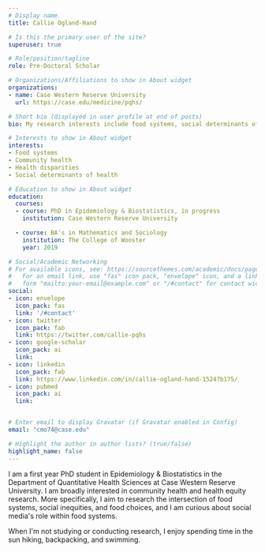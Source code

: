 ```yaml
---
# Display name
title: Callie Ogland-Hand

# Is this the primary user of the site?
superuser: true

# Role/position/tagline
role: Pre-Doctoral Scholar

# Organizations/Affiliations to show in About widget
organizations:
- name: Case Western Reserve University
  url: https://case.edu/medicine/pqhs/

# Short bio (displayed in user profile at end of posts)
bio: My research interests include food systems, social determinants of health, and the obesity epidemic.

# Interests to show in About widget
interests:
- Food systems
- Community health
- Health disparities
- Social determinants of health

# Education to show in About widget
education:
  courses:
  - course: PhD in Epidemiology & Biostatistics, in progress
    institution: Case Western Reserve University

  - course: BA's in Mathematics and Sociology
    institution: The College of Wooster
    year: 2019

# Social/Academic Networking
# For available icons, see: https://sourcethemes.com/academic/docs/page-builder/#icons
#   For an email link, use "fas" icon pack, "envelope" icon, and a link in the
#   form "mailto:your-email@example.com" or "/#contact" for contact widget.
social:
- icon: envelope
  icon_pack: fas
  link: '/#contact'
- icon: twitter
  icon_pack: fab
  link: https://twitter.com/callie-pqhs
- icon: google-scholar 
  icon_pack: ai
  link: 
- icon: linkedin
  icon_pack: fab
  link: https://www.linkedin.com/in/callie-ogland-hand-15247b175/
- icon: pubmed
  icon_pack: ai
  link: 


# Enter email to display Gravatar (if Gravatar enabled in Config)
email: "cmo74@case.edu"

# Highlight the author in author lists? (true/false)
highlight_name: false
---
```


I am a first year PhD student in Epidemiology & Biostatistics in the Department of Quantitative Health Sciences at Case Western Reserve University. I am broadly interested in community health and health equity research. More specifically, I aim to research the intersection of food systems, social inequities, and food choices, and I am curious about social media's role within food systems.

When I'm not studying or conducting research, I enjoy spending time in the sun hiking, backpacking, and swimming. 


